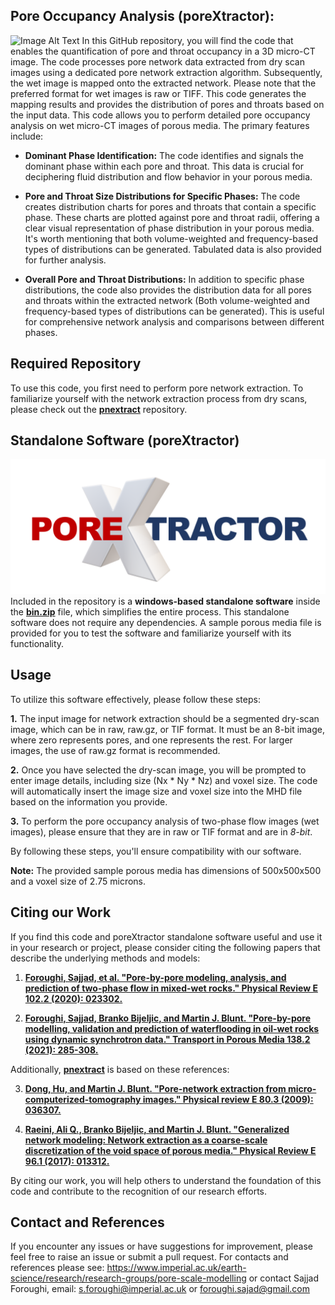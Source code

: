 ## Pore Occupancy Analysis (poreXtractor):
![Image Alt Text](Title.png)
In this GitHub repository, you will find the code that enables the quantification of pore and throat occupancy in a 3D micro-CT image. The code processes pore network data extracted from dry scan images using a dedicated pore network extraction algorithm. Subsequently, the wet image is mapped onto the extracted network. Please note that the preferred format for wet images is raw or TIFF. This code generates the mapping results and provides the distribution of pores and throats based on the input data. 
This code allows you to perform detailed pore occupancy analysis on wet micro-CT images of porous media. The primary features include:

- **Dominant Phase Identification:** The code identifies and signals the dominant phase within each pore and throat. This data is crucial for deciphering fluid distribution and flow behavior in your porous media.

- **Pore and Throat Size Distributions for Specific Phases:** The code creates distribution charts for pores and throats that contain a specific phase. These charts are plotted against pore and throat radii, offering a clear visual representation of phase distribution in your porous media. It's worth mentioning that both volume-weighted and frequency-based types of distributions can be generated. Tabulated data is also provided for further analysis. 

- **Overall Pore and Throat Distributions:** In addition to specific phase distributions, the code also provides the distribution data for all pores and throats within the extracted network (Both volume-weighted and frequency-based types of distributions can be generated). This is useful for comprehensive network analysis and comparisons between different phases.

## Required Repository

To use this code, you first need to perform pore network extraction. To familiarize yourself with the network extraction process from dry scans, please check out the [**pnextract**](https://github.com/ImperialCollegeLondon/pnextract.git) repository.


## Standalone Software (poreXtractor)
![Image Alt Text](Icon.png)
Included in the repository is a __windows-based standalone software__ inside the [**bin.zip**](https://github.com/ImperialCollegeLondon/poreOccupancyAnalysis/blob/main/bin.zip) file, which simplifies the entire process. This standalone software does not require any dependencies. A sample porous media file is provided for you to test the software and familiarize yourself with its functionality.

## Usage

To utilize this software effectively, please follow these steps:


**1.** The input image for network extraction should be a segmented dry-scan image, which can be in raw, raw.gz, or TIF format. It must be an 8-bit image, where zero represents pores, and one represents the rest. For larger images, the use of raw.gz format is recommended.

**2.** Once you have selected the dry-scan image, you will be prompted to enter image details, including size (Nx * Ny * Nz) and voxel size. The code will automatically insert the image size and voxel size into the MHD file based on the information you provide. 

**3.** To perform the pore occupancy analysis of two-phase flow images (wet images), please ensure that they are in raw or TIF format and are in *8-bit*. 

By following these steps, you'll ensure compatibility with our software.

**Note:** The provided sample porous media has dimensions of 500x500x500 and a voxel size of 2.75 microns.




## Citing our Work

If you find this code and poreXtractor standalone software useful and use it in your research or project, please consider citing the following papers that describe the underlying methods and models:


1. [**Foroughi, Sajjad, et al. "Pore-by-pore modeling, analysis, and prediction of two-phase flow in mixed-wet rocks." Physical Review E 102.2 (2020): 023302.**](https://doi.org/10.1103/PhysRevE.102.023302)
  
2. [**Foroughi, Sajjad, Branko Bijeljic, and Martin J. Blunt. "Pore-by-pore modelling, validation and prediction of waterflooding in oil-wet rocks using dynamic synchrotron data." Transport in Porous Media 138.2 (2021): 285-308.**](https://doi.org/10.1007/s11242-021-01609-y)

Additionally, [**pnextract**](https://github.com/ImperialCollegeLondon/pnextract.git) is based on these references:

3. [**Dong, Hu, and Martin J. Blunt. "Pore-network extraction from micro-computerized-tomography images." Physical review E 80.3 (2009): 036307.**](https://doi.org/10.1103/PhysRevE.80.036307)

4. [**Raeini, Ali Q., Branko Bijeljic, and Martin J. Blunt. "Generalized network modeling: Network extraction as a coarse-scale discretization of the void space of porous media." Physical Review E 96.1 (2017): 013312.**](https://doi.org/10.1103/PhysRevE.96.013312)

By citing our work, you will help others to understand the foundation of this code and contribute to the recognition of our research efforts.

## Contact and References
If you encounter any issues or have suggestions for improvement, please feel free to raise an issue or submit a pull request. For contacts and references please see: https://www.imperial.ac.uk/earth-science/research/research-groups/pore-scale-modelling or contact Sajjad Foroughi, email: s.foroughi@imperial.ac.uk or foroughi.sajad@gmail.com

